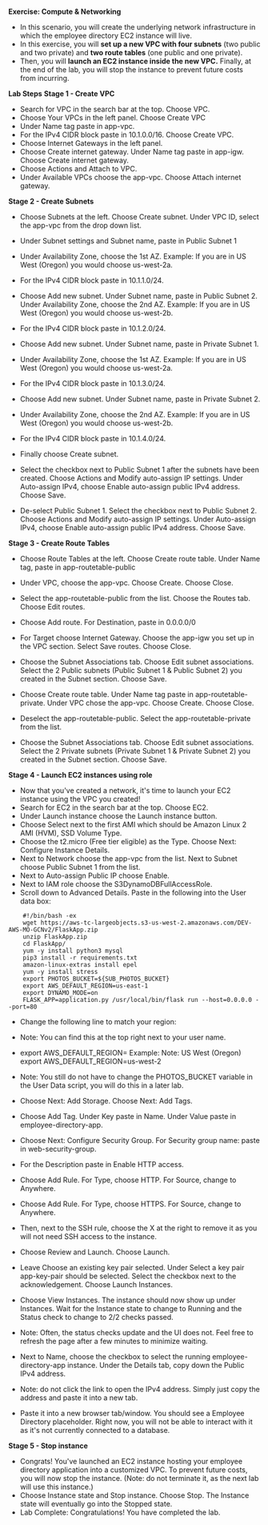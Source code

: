 **Exercise: Compute & Networking**
- In this scenario, you will create the underlying network infrastructure in which the employee directory EC2 instance will live. 
- In this exercise, you will **set up a new VPC with four subnets** (two public and two private) and **two route tables** (one public and one private). 
- Then, you will **launch an EC2 instance inside the new VPC.** Finally, at the end of the lab, you will stop the instance to prevent future costs from incurring.

**Lab Steps**
**Stage 1 - Create VPC**
- Search for VPC in the search bar at the top. Choose VPC. 
- Choose Your VPCs in the left panel. Choose Create VPC
- Under Name tag paste in app-vpc.
- For the IPv4 CIDR block paste in 10.1.0.0/16. Choose Create VPC. 
- Choose Internet Gateways in the left panel. 
- Choose Create internet gateway. Under Name tag paste in app-igw. Choose Create internet gateway.
- Choose Actions and Attach to VPC. 
- Under Available VPCs choose the app-vpc. Choose Attach internet gateway. 

**Stage 2 - Create Subnets**
- Choose Subnets at the left. Choose Create subnet. Under VPC ID, select the app-vpc from the drop down list. 
- Under Subnet settings and Subnet name, paste in Public Subnet 1
- Under Availability Zone, choose the 1st AZ. Example: If you are in US West (Oregon) you would choose us-west-2a.
- For the IPv4 CIDR block paste in 10.1.1.0/24. 

- Choose Add new subnet. Under Subnet name, paste in Public Subnet 2. Under Availability Zone, choose the 2nd AZ. Example: If you are in US West (Oregon) you would choose us-west-2b.
- For the IPv4 CIDR block paste in 10.1.2.0/24. 

- Choose Add new subnet. Under Subnet name, paste in Private Subnet 1. 
- Under Availability Zone, choose the 1st AZ. Example: If you are in US West (Oregon) you would choose us-west-2a.
- For the IPv4 CIDR block paste in 10.1.3.0/24. 

- Choose Add new subnet. Under Subnet name, paste in Private Subnet 2. 
- Under Availability Zone, choose the 2nd AZ. Example: If you are in US West (Oregon) you would choose us-west-2b.
- For the IPv4 CIDR block paste in 10.1.4.0/24. 

- Finally choose Create subnet. 

- Select the checkbox next to Public Subnet 1 after the subnets have been created. Choose Actions and Modify auto-assign IP settings. Under Auto-assign IPv4, choose Enable auto-assign public IPv4 address. Choose Save. 

- De-select Public Subnet 1. Select the checkbox next to Public Subnet 2. Choose Actions and Modify auto-assign IP settings. Under Auto-assign IPv4, choose Enable auto-assign public IPv4 address. Choose Save. 

**Stage 3 - Create Route Tables**
- Choose Route Tables at the left. Choose Create route table. Under Name tag, paste in app-routetable-public
- Under VPC, choose the app-vpc. Choose Create. Choose Close. 
- Select the app-routetable-public from the list. Choose the Routes tab. Choose Edit routes. 
- Choose Add route. For Destination, paste in 0.0.0.0/0
- For Target choose Internet Gateway. Choose the app-igw you set up in the VPC section. Select Save routes. Choose Close. 
- Choose the Subnet Associations tab. Choose Edit subnet associations. Select the 2 Public subnets (Public Subnet 1 & Public Subnet 2) you created in the Subnet section. Choose Save.

- Choose Create route table.  Under Name tag paste in app-routetable-private. Under VPC chose the app-vpc. Choose Create. Choose Close. 
- Deselect the app-routetable-public. Select the app-routetable-private from the list. 
- Choose the Subnet Associations tab. Choose Edit subnet associations. Select the 2 Private subnets (Private Subnet 1 & Private Subnet 2) you created in the Subnet section. Choose Save.

**Stage 4 - Launch EC2 instances using role**
- Now that you've created a network, it's time to launch your EC2 instance using the VPC you created! 
- Search for EC2 in the search bar at the top. Choose EC2. 
- Under Launch instance choose the Launch instance button. 
- Choose Select next to the first AMI which should be Amazon Linux 2 AMI (HVM), SSD Volume Type.
- Choose the t2.micro (Free tier eligible) as the Type. Choose Next: Configure Instance Details. 
- Next to Network choose the app-vpc from the list. Next to Subnet choose Public Subnet 1 from the list. 
- Next to Auto-assign Public IP choose Enable. 
- Next to IAM role choose the S3DynamoDBFullAccessRole. 
- Scroll down to Advanced Details. Paste in the following into the User data box:
```
    #!/bin/bash -ex
    wget https://aws-tc-largeobjects.s3-us-west-2.amazonaws.com/DEV-AWS-MO-GCNv2/FlaskApp.zip
    unzip FlaskApp.zip
    cd FlaskApp/
    yum -y install python3 mysql
    pip3 install -r requirements.txt
    amazon-linux-extras install epel
    yum -y install stress
    export PHOTOS_BUCKET=${SUB_PHOTOS_BUCKET}
    export AWS_DEFAULT_REGION=us-east-1
    export DYNAMO_MODE=on
    FLASK_APP=application.py /usr/local/bin/flask run --host=0.0.0.0 --port=80
```
- Change the following line to match your region:
- Note: You can find this at the top right next to your user name.  
- export AWS_DEFAULT_REGION=<INSERT REGION HERE>
Example: 
Note: US West (Oregon) 
export AWS_DEFAULT_REGION=us-west-2
- Note: You still do not have to change the PHOTOS_BUCKET variable in the User Data script, you will do this in a later lab.
- Choose Next: Add Storage. Choose Next: Add Tags. 
- Choose Add Tag. Under Key paste in Name. Under Value paste in employee-directory-app. 
- Choose Next: Configure Security Group. For Security group name: paste in web-security-group. 
- For the Description paste in Enable HTTP access. 
- Choose Add Rule. For Type, choose HTTP. For Source, change to Anywhere. 
- Choose Add Rule. For Type, choose HTTPS. For Source, change to Anywhere. 
- Then, next to the SSH rule, choose the X at the right to remove it as you will not need SSH access to the instance. 
- Choose Review and Launch. Choose Launch. 
- Leave Choose an existing key pair selected. Under Select a key pair app-key-pair should be selected. Select the checkbox next to the acknowledgement. Choose Launch Instances. 
- Choose View Instances. The instance should now show up under Instances. Wait for the Instance state to change to Running and the Status check to change to 2/2 checks passed.
- Note: Often, the status checks update and the UI does not. Feel free to refresh the page after a few minutes to minimize waiting.  

- Next to Name, choose the checkbox to select the running employee-directory-app instance.  Under the Details tab, copy down the Public IPv4 address. 
- Note: do not click the link to open the IPv4 address. Simply just copy the address and paste it into a new tab. 
- Paste it into a new browser tab/window. You should see a Employee Directory placeholder. Right now, you will not be able to interact with it as it's not currently connected to a database. 

**Stage 5 - Stop instance**
- Congrats! You've launched an EC2 instance hosting your employee directory application into a customized VPC. To prevent future costs, you will now stop the instance. (Note: do not terminate it, as the next lab will use this instance.)
- Choose Instance state and Stop instance. Choose Stop. The Instance state will eventually go into the Stopped state. 
- Lab Complete: Congratulations! You have completed the lab.


 